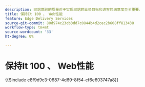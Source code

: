 ```yaml
---
description: 网站体验的质量对于实现网站的业务目标和访客的满意度至关重要。
title: 保持It 100 、 Web性能
feature: Edge Delivery Services
source-git-commit: 80d974c23cb3dd7c0844b4d2cec2b608ff813438
workflow-type: tm+mt
source-wordcount: '33'
ht-degree: 0%

---
```


# 保持It 100 、 Web性能

{{$include c8f9d9c3-0687-4d69-8f54-cf6e603747a8}}